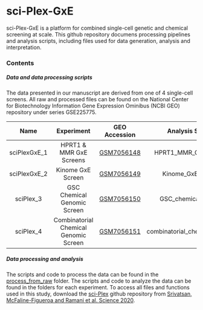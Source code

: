 # sci-Plex-GxE
sci-Plex-GxE is a platform for combined single-cell genetic and chemical screening at scale. This github repository documens processing pipelines and analysis scripts, including files used for data generation, analysis and interpretation.

### Contents

##### Data and data processing scripts
The data presented in our manuscript are derived from one of 4 single-cell screens. All raw and processed files can be found on the National Center for Biotechnology Information Gene Expression Ominibus (NCBI GEO) repository under series GSE225775.

| Name        | Experiment           |GEO Accession  | Analysis Scripts |
| :-------------: |:-----------:| :----:| :---:|
| sciPlexGxE_1      | HPRT1 & MMR  GxE Screens| [GSM7056148](https://www.ncbi.nlm.nih.gov/geo/query/acc.cgi?acc=GSM7056148)| HPRT1_MMR_GxE_screen|
| sciPlexGxE_2| Kinome GxE Screen      |  [GSM7056149](https://www.ncbi.nlm.nih.gov/geo/query/acc.cgi?acc=GSM7056149) | Kinome_GxE_screen|
| sciPlex_3 | GSC Chemical Genomic Screen      | [GSM7056150](https://www.ncbi.nlm.nih.gov/geo/query/acc.cgi?acc=GSM7056150) | GSC_chemical_screen |
| sciPlex_4 | Combinatorial Chemical Genomic Screen      | [GSM7056151](https://www.ncbi.nlm.nih.gov/geo/query/acc.cgi?acc=GSM7056151)| combinatorial_chemical_screen |

##### Data processing and analysis
The scripts and code to process the data can be found in the [process\_from_raw](https://github.com/cole-trapnell-lab/sci-Plex-GxE/tree/main/process_from_raw) folder. The scripts and code to analyze the data can be found in the folders for each experiment. To access all files and functions used in this study, download the [sci-Plex](https://github.com/cole-trapnell-lab/sci-plex) github repository from [Srivatsan, McFaline-Figueroa and Ramani et al. Science 2020](https://www.science.org/doi/10.1126/science.aax6234?url_ver=Z39.88-2003&rfr_id=ori:rid:crossref.org&rfr_dat=cr_pub%20%200pubmed).
